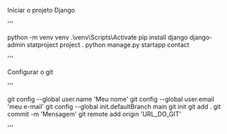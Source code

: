 Iniciar o projeto Django

'''

python -m venv venv
.\venv\Scripts\Activate
pip install django
django-admin statproject project .
python manage.py startapp contact


'''

Configurar o git

'''

git config --global user.name 'Meu nome'
git config --global user.email 'meu e-mail'
git config --global init.defaultBranch main
git init
git add .
git commit -m 'Mensagem'
git remote add origin 'URL_DO_GIT'

'''